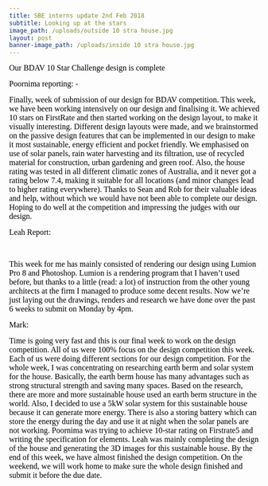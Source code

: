 ```yaml
---
title: SBE interns update 2nd Feb 2018
subtitle: Looking up at the stars
image_path: /uploads/outside 10 stra house.jpg
layout: post
banner-image_path: /uploads/inside 10 stra house.jpg
---
```


<font color="#000000"><font face="Calibri"><font size="3">Our BDAV 10 Star Challenge design is complete</font></font></font>

<font color="#000000"><font face="Calibri"><font size="3">Poornima reporting: -</font></font></font>

<font face="Calibri"><font size="3"><font color="#000000">Finally, week of submission of our design for BDAV competition. This week, we have been working intensively on our design and finalising it. We achieved 10 stars on FirstRate and then started working on the design layout, to make it visually interesting. Different design layouts were made, and we brainstormed on the passive design features that can be implemented in our design to make it most sustainable, energy efficient and pocket friendly. We emphasised on use of solar panels, rain water harvesting and its filtration, use of recycled material for construction, urban gardening and green roof. Also, the house rating was tested in all different climatic zones of Australia, and it never got a rating below 7.4, making it suitable for all locations (and minor changes lead to higher rating everywhere). Thanks to Sean and Rob for their valuable ideas and help, without which we would have not been able to complete our design. Hoping to do well at the competition and impressing the judges with our design.&nbsp; &nbsp; &nbsp;</font></font></font>

<font color="#000000"><font face="Cambria"><font size="3">Leah Report: </font></font></font>

<font color="#000000"><font face="Cambria"><font size="3">&nbsp;</font></font></font>

<font color="#000000"><font face="Cambria"><font size="3">This week for me has mainly consisted of rendering our design using Lumion Pro 8 and Photoshop. Lumion is a rendering program that I haven&rsquo;t used before, but thanks to a little (read: a lot) of instruction from the other young architects at the firm I managed to produce some decent results. Now we&rsquo;re just laying out the drawings, renders and research we have done over the past 6 weeks to submit on Monday by 4pm. </font></font></font>

<font color="#000000"><font face="Times New Roman"><font size="3">Mark:</font></font></font>

<font color="#000000"><font face="Times New Roman"><font size="3"></font></font></font>

<font size="3"><font color="#000000"><font face="Times New Roman"></font></font></font>

<font size="3"><font color="#000000"><font face="Times New Roman">Time is going very fast and this is our final week to work on the design competition. All of us were 100% focus on the design competition this week. Each of us were doing different sections for our design competition. For the whole week, I was concentrating on researching earth berm and solar system for the house. Basically, the earth berm house has many advantages such as strong structural strength and saving many spaces. Based on the research, there are more and more sustainable house used an earth berm structure in the world. Also, I decided to use a 5kW solar system for this sustainable house because it can generate more energy. There is also a storing battery which can store the energy during the day and use it at night when the solar panels are not working. Poornima was trying to achieve 10-star rating on Firstrate5 and writing the specification for elements. Leah was mainly completing the design of the house and generating the 3D images for this sustainable house. By the end of this week, we have almost finished the design competition. On the weekend, we will work home to make sure the whole design finished and submit it before the due date. &nbsp;&nbsp;</font></font></font>